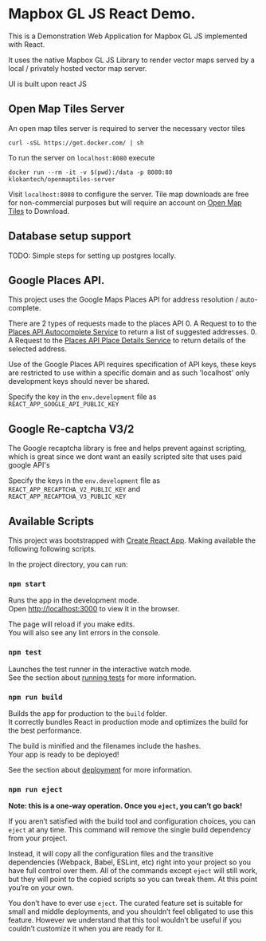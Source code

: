 

# Mapbox GL JS React Demo. 

This is a Demonstration Web Application for Mapbox GL JS implemented with React. 

It uses the native Mapbox GL JS Library to render vector maps served by a local / privately hosted vector map server.

UI is built upon react JS 

## Open Map Tiles Server

An open map tiles server is required to server the necessary vector tiles

```
curl -sSL https://get.docker.com/ | sh

```

To run the server on `localhost:8080` execute 

```
docker run --rm -it -v $(pwd):/data -p 8080:80 klokantech/openmaptiles-server
```

Visit `localhost:8080` to configure the server. Tile map downloads are free for non-commercial purposes but will require an account on
[Open Map Tiles](https://openmaptiles.com/) to Download.

## Database setup support

TODO: Simple steps for setting up postgres locally.

## Google Places API.

This project uses the Google Maps Places API for address resolution / auto-complete.

There are 2 types of requests made to the places API
0. A Request to to the [Places API Autocomplete Service](https://developers.google.com/places/web-service/autocomplete) to return a list of suggested addresses.
0. A Request to the [Places API Place Details Service](https://developers.google.com/places/web-service/details) to return details of the selected address.

Use of the Google Places API requires specification of API keys, these keys are restricted to use within a specific domain and as such 'localhost' only development keys
should never be shared.

Specify the key in the `env.development` file as `REACT_APP_GOOGLE_API_PUBLIC_KEY`

## Google Re-captcha V3/2

The Google recaptcha library is free and helps prevent against scripting, which is great since we dont want an easily scripted site that uses paid google API's

Specify the keys in the `env.development` file as `REACT_APP_RECAPTCHA_V2_PUBLIC_KEY` and `REACT_APP_RECAPTCHA_V3_PUBLIC_KEY`

## Available Scripts

This project was bootstrapped with [Create React App](https://github.com/facebook/create-react-app).
Making available the following following scripts.

In the project directory, you can run:

### `npm start`

Runs the app in the development mode.<br>
Open [http://localhost:3000](http://localhost:3000) to view it in the browser.

The page will reload if you make edits.<br>
You will also see any lint errors in the console.

### `npm test`

Launches the test runner in the interactive watch mode.<br>
See the section about [running tests](https://facebook.github.io/create-react-app/docs/running-tests) for more information.

### `npm run build`

Builds the app for production to the `build` folder.<br>
It correctly bundles React in production mode and optimizes the build for the best performance.

The build is minified and the filenames include the hashes.<br>
Your app is ready to be deployed!

See the section about [deployment](https://facebook.github.io/create-react-app/docs/deployment) for more information.

### `npm run eject`

**Note: this is a one-way operation. Once you `eject`, you can’t go back!**

If you aren’t satisfied with the build tool and configuration choices, you can `eject` at any time. This command will remove the single build dependency from your project.

Instead, it will copy all the configuration files and the transitive dependencies (Webpack, Babel, ESLint, etc) right into your project so you have full control over them. All of the commands except `eject` will still work, but they will point to the copied scripts so you can tweak them. At this point you’re on your own.

You don’t have to ever use `eject`. The curated feature set is suitable for small and middle deployments, and you shouldn’t feel obligated to use this feature. However we understand that this tool wouldn’t be useful if you couldn’t customize it when you are ready for it.
